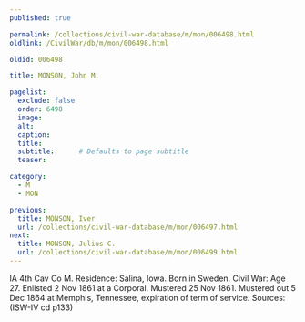 ```yaml
---
published: true

permalink: /collections/civil-war-database/m/mon/006498.html
oldlink: /CivilWar/db/m/mon/006498.html

oldid: 006498

title: MONSON, John M.

pagelist:
  exclude: false
  order: 6498
  image: 
  alt:
  caption:
  title:
  subtitle:      # Defaults to page subtitle
  teaser:

category: 
  - M 
  - MON

previous:
  title: MONSON, Iver
  url: /collections/civil-war-database/m/mon/006497.html  
next:
  title: MONSON, Julius C.
  url: /collections/civil-war-database/m/mon/006499.html   
---
```

IA 4th Cav Co M. Residence: Salina, Iowa. Born in Sweden. Civil War: Age 27. Enlisted 2 Nov 1861 at a Corporal. Mustered 25 Nov 1861. Mustered out 5 Dec 1864 at Memphis, Tennessee, expiration of term of service. Sources: (ISW-IV cd p133)